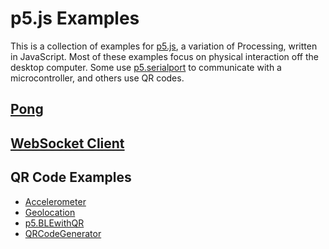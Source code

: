 # p5.js Examples

This is a collection of examples for [p5.js](https://p5js.org/), a variation of Processing, written in JavaScript. Most of these examples focus on physical interaction off the desktop computer. Some use [p5.serialport](https://github.com/p5-serial/p5.serialport) to communicate with a microcontroller, and others use QR codes. 

## [Pong](pong/index.html)

## [WebSocket Client](wsClient.js/index.html)

## QR Code Examples

* [Accelerometer](QRCodeExamples/AccelerometerWithQR/index.html)
* [Geolocation](QRCodeExamples/GeolocationWithQR/index.html)
* [p5.BLEwithQR](QRCodeExamples/p5BLEWithQR/index.html)
* [QRCodeGenerator](QRCodeExamples/QRCodeGenerator/index.html)

